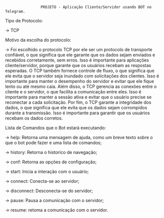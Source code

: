                     PROJETO - Aplicação Cliente/Servidor usando BOT no Telegram.

Tipo de Protocolo:

-> TCP

Motivo da escolha do protocolo:

-> Foi escolhido o protocolo TCP por ele ser um protocolo de transporte confiável, o que significa que 
ele garante que os dados sejam enviados e recebidos corretamente, sem erros. Isso é importante para aplicações 
cliente/servidor, porque garante que os usuários recebam as respostas esperadas. O TCP também fornece controle 
de fluxo, o que significa que ele evita que o servidor seja inundado com solicitações dos clientes. Isso é 
importante para manter o desempenho do servidor e evitar que ele fique lento ou até mesmo caia. Além disso, o TCP 
gerencia as conexões entre o cliente e o servidor, o que facilita a comunicação entre eles. Isso é importante para 
manter a sessão ativa e evitar que o usuário precise se reconectar a cada solicitação. Por fim, o TCP garante a integridade 
dos dados, o que significa que ele evita que os dados sejam corrompidos durante a transmissão. Isso é importante para 
garantir que os usuários recebam os dados corretos.

Lista de Comandos que o Bot estará executando:

-> help: Retorna uma mensagem de ajuda, como um breve texto sobre o que o bot pode fazer e uma lista de comandos;

-> history: Retorna o historico de navegação;

-> conf: Retorna as opções de configuração;

-> start: Inicia a interação com o usuário;

-> connect: Conecta-se ao servidor;

-> disconnect: Desconecta-se do servidor;

-> pause: Pausa a comunicação com o servidor;

-> resume: retoma a comunicação com o servidor.
